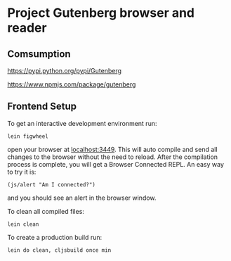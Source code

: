 # Project Gutenberg browser and reader

## Comsumption

https://pypi.python.org/pypi/Gutenberg

https://www.npmjs.com/package/gutenberg

## Frontend Setup

To get an interactive development environment run:

    lein figwheel
open your browser at [localhost:3449](http://localhost:3449/).
This will auto compile and send all changes to the browser without the
need to reload. After the compilation process is complete, you will
get a Browser Connected REPL. An easy way to try it is:

    (js/alert "Am I connected?")

and you should see an alert in the browser window.

To clean all compiled files:

    lein clean

To create a production build run:

    lein do clean, cljsbuild once min
